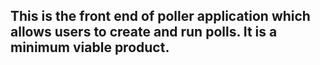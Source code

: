 ## This is the front end of poller application which allows users to create and run polls. It is a minimum viable product.